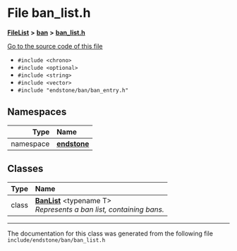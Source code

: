 

# File ban\_list.h



[**FileList**](files.md) **>** [**ban**](dir_f1b1f2e9abb31749ef58cd98f22bcd78.md) **>** [**ban\_list.h**](ban__list_8h.md)

[Go to the source code of this file](ban__list_8h_source.md)



* `#include <chrono>`
* `#include <optional>`
* `#include <string>`
* `#include <vector>`
* `#include "endstone/ban/ban_entry.h"`













## Namespaces

| Type | Name |
| ---: | :--- |
| namespace | [**endstone**](namespaceendstone.md) <br> |


## Classes

| Type | Name |
| ---: | :--- |
| class | [**BanList**](classendstone_1_1BanList.md) &lt;typename T&gt;<br>_Represents a ban list, containing bans._  |



















































------------------------------
The documentation for this class was generated from the following file `include/endstone/ban/ban_list.h`

